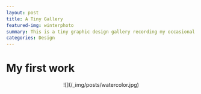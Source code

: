 ```yaml
---
layout: post
title: A Tiny Gallery
featured-img: winterphoto
summary: This is a tiny graphic design gallery recording my occasional inspiration
categories: Design
---
```

# My first work
 <div align="center">![](/_img/posts/watercolor.jpg)</div>


